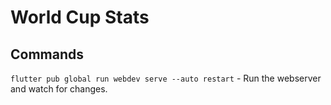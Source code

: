 # World Cup Stats

## Commands

`flutter pub global run webdev serve --auto restart` - Run the webserver and watch for changes.
